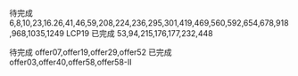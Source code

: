 待完成
6,8,10,23,16.26,41,46,59,208,224,236,295,301,419,469,560,592,654,678,918,968,1035,1249
LCP19
已完成
53,94,215,176,177,232,448

待完成
offer07,offer19,offer29,offer52
已完成
offer03,offer40,offer58,offer58-II